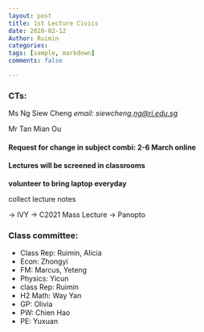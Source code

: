 ```yaml
---
layout: post
title: 1st Lecture Civics
date: 2020-02-12
Author: Ruimin
categories: 
tags: [sample, markdown]
comments: false

---
```




### CTs:

Ms Ng Siew Cheng 	*email: siewcheng,ng@ri.edu.sg*

Mr Tan Mian Ou



#### Request for change in subject combi: 2-6 March online



#### Lectures  will be screened in classrooms

**volunteer to bring laptop everyday**

collect lecture notes



-> IVY -> C2021 Mass Lecture -> Panopto



### Class committee:

- Class Rep: Ruimin, Alicia
- Econ: Zhongyi
- FM: Marcus, Yeteng
- Physics: Yicun
- class Rep: Ruimin
- H2 Math: Way Yan
- GP: Olivia
- PW: Chien Hao
- PE: Yuxuan